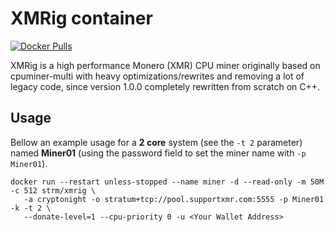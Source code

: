 # XMRig container

[![Docker Pulls](https://img.shields.io/docker/pulls/strm/xmrig.svg?style=plastic)](https://hub.docker.com/r/strm/xmrig/)

XMRig is a high performance Monero (XMR) CPU miner originally based on
cpuminer-multi with heavy optimizations/rewrites and removing a lot of legacy
code, since version 1.0.0 completely rewritten from scratch on C++.

## Usage

Bellow an example usage for a **2 core** system (see the `-t 2` parameter) named
**Miner01** (using the password field to set the miner name with `-p Miner01`).

```
docker run --restart unless-stopped --name miner -d --read-only -m 50M -c 512 strm/xmrig \
   -a cryptonight -o stratum+tcp://pool.supportxmr.com:5555 -p Miner01 -k -t 2 \
   --donate-level=1 --cpu-priority 0 -u <Your Wallet Address>
```
